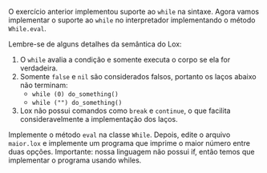 O exercício anterior implementou suporte ao `while` na sintaxe. Agora vamos 
implementar o suporte ao `while` no interpretador implementando o método
`While.eval`.

Lembre-se de alguns detalhes da semântica do Lox:

1. O `while` avalia a condição e somente executa o corpo se ela for verdadeira.
2. Somente `false` e `nil` são considerados falsos, portanto os laços abaixo
   não terminam: 
   -  `while (0) do_something()`
   -  `while ("") do_something()`
3. Lox não possui comandos como `break` e `continue`, o que facilita 
   consideravelmente a implementação dos laços.

Implemente o método `eval` na classe `While`. Depois, edite o arquivo
`maior.lox` e implemente um programa que imprime o maior número entre duas
opções. Importante: nossa linguagem não possui if, então temos que implementar o
programa usando whiles.